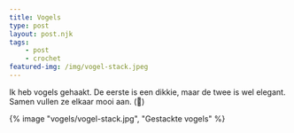 ```yaml
---
title: Vogels
type: post
layout: post.njk
tags: 
    - post
    - crochet
featured-img: /img/vogel-stack.jpeg
---
```


Ik heb vogels gehaakt. De eerste is een dikkie, maar de twee is wel elegant. Samen vullen ze elkaar mooi aan. (🤮)

{% image "vogels/vogel-stack.jpg", "Gestackte vogels" %}
